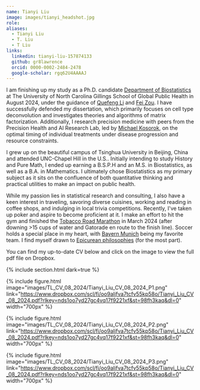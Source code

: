 ```yaml
---
name: Tianyi Liu
image: images/tianyi_headshot.jpg
role:
aliases:
  - Tianyi Liu
  - T. Liu
  - T Liu
links:
  linkedin: tianyi-liu-157874133
  github: gr8lawrence
  orcid: 0000-0002-2484-2478
  google-scholar: rgq62U4AAAAJ
---
```

<!--
I am currently a fifth-year Ph.D. candidate in the [Department of Biostatistics](https://sph.unc.edu/bios/biostatistics/) at The University of North Carolina Gillings School of Global Public Health, advised by [Quefeng Li](http://www.bios.unc.edu/~quefeng/) and [Fei Zou](https://sph.unc.edu/adv_profile/fei-zou-phd/). My dissertation research mainly focuses on cell type deconvolution, investigating theories and algorithms of matrix factorization. I also join research efforts in precision medicine with my colleagues from the Precision Health and AI Research Lab under [Michael Kosorok](https://tarheels.live/kosoroklab/), studying the optimal timings of individual treatments under disease progression and resource constraints.

I grew up in Beijing, China and began my college in the United States at UNC, where I obtained both a B.S.P.H (and much later, an M.S.) in Biostatistics, as well as a B.A. in Mathematics. I considered studying History and Pure Mathematics, but ultimately chose to pursue Biostatistics, as it is a quantitative subject that can bear impacts on the health of living humans.

While I am particularly enthusiastic about statistical research and consulting, topics of which you can find in the Research tab, I am also deeply interested in traveling, sampling good foods, working and reading at coffee shops, and trivia. I have recently started playing poker and aspire to become a decent player. I try my best to go to gym four times a week, and just started my training for the [2024 Tobacco Road Marathon](https://tobaccoroadmarathon.com/). My favorite sport is soccer and my favorite soccer team is [Bayern Munich](https://en.wikipedia.org/wiki/FC_Bayern_Munich). I see myself as a follower of [Epicurean philosophies](https://plato.stanford.edu/entries/epicurus/) (for the most part). -->

I am finishing up my study as a Ph.D. candidate [Department of Biostatistics](https://sph.unc.edu/bios/biostatistics/) at The University of North Carolina Gillings School of Global Public Health in August 2024, under the guidance of [Quefeng Li](http://www.bios.unc.edu/~quefeng/) and [Fei Zou](https://sph.unc.edu/adv_profile/fei-zou-phd/). I have successfully defended my dissertation, which primarily focuses on cell type deconvolution and investigates theories and algorithms of matrix factorization. Additionally, I research precision medicine with peers from the Precision Health and AI Research Lab, led by [Michael Kosorok](https://tarheels.live/kosoroklab/), on the optimal timing of individual treatments under disease progression and resource constraints.

I grew up on the beautiful campus of Tsinghua University in Beijing, China and attended UNC-Chapel Hill in the U.S.. Initially intending to study History and Pure Math, I ended up earning a B.S.P.H and an M.S. in Biostatistics, as well as a B.A. in Mathematics. I ultimately chose Biostatistics as my primary subject as it sits on the confluence of both quantitative thinking and practical utilities to make an impact on public health.

While my passion lies in statistical research and consulting, I also have a keen interest in traveling, savoring diverse cuisines, working and reading in coffee shops, and indulging in local trivia competitions. Recently, I've taken up poker and aspire to become proficient at it. I make an effort to hit the gym and finished the [Tobacco Road Marathon](https://tobaccoroadmarathon.com/) in March 2024 (after downing >15 cups of water and Gatorade en route to the finish line). Soccer holds a special place in my heart, with [Bayern Munich](https://en.wikipedia.org/wiki/FC_Bayern_Munich) being my favorite team. I find myself drawn to [Epicurean philosophies](https://plato.stanford.edu/entries/epicurus/) (for the most part).

You can find my up-to-date CV below and click on the image to view the full pdf file on Dropbox.

{% include section.html dark=true %}

{% include figure.html
    image="images/TL_CV_08_2024/Tianyi_Liu_CV_08_2024_P1.png"
    link="https://www.dropbox.com/scl/fi/oo9aljfva7tcfv55kp58o/Tianyi_Liu_CV_08_2024.pdf?rlkey=nds1oo7yd27gc4vq17f9221xf&st=98fh3kaq&dl=0"
    width="700px"
%}

{% include figure.html
    image="images/TL_CV_08_2024/Tianyi_Liu_CV_08_2024_P2.png"
    link="https://www.dropbox.com/scl/fi/oo9aljfva7tcfv55kp58o/Tianyi_Liu_CV_08_2024.pdf?rlkey=nds1oo7yd27gc4vq17f9221xf&st=98fh3kaq&dl=0"
    width="700px"
%}

{% include figure.html
    image="images/TL_CV_08_2024/Tianyi_Liu_CV_08_2024_P3.png"
    link="https://www.dropbox.com/scl/fi/oo9aljfva7tcfv55kp58o/Tianyi_Liu_CV_08_2024.pdf?rlkey=nds1oo7yd27gc4vq17f9221xf&st=98fh3kaq&dl=0"
    width="700px"
%}
